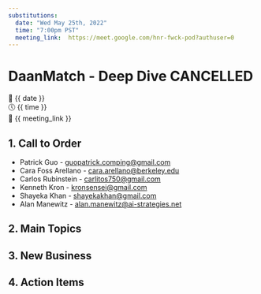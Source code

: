 ```yaml
---
substitutions:
  date: "Wed May 25th, 2022"
  time: "7:00pm PST"
  meeting_link:  https://meet.google.com/hnr-fwck-pod?authuser=0
---
```


# DaanMatch - Deep Dive CANCELLED

📅 {{ date }} <br>
🕔 {{ time }} <br>
🔗 {{ meeting_link }} <br>

## 1. Call to Order

- Patrick Guo - guopatrick.comping@gmail.com
- Cara Foss Arellano - cara.arellano@berkeley.edu
- Carlos Rubinstein - carlitos750@gmail.com
- Kenneth Kron - kronsensei@gmail.com
- Shayeka Khan - shayekakhan@gmail.com
- Alan Manewitz - alan.manewitz@ai-strategies.net

## 2. Main Topics

## 3. New Business

## 4. Action Items

